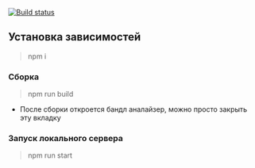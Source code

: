 [![Build status](https://ci.appveyor.com/api/projects/status/kvd18189v2jh9lxv/branch/master?svg=true)](https://ci.appveyor.com/project/samoylovxo/ahj-homework-1-env/branch/master)

## Установка зависимостей
> npm i

### Сборка
> npm run build
- После сборки откроется бандл аналайзер, можно просто закрыть эту вкладку
### Запуск локального сервера
> npm run start

